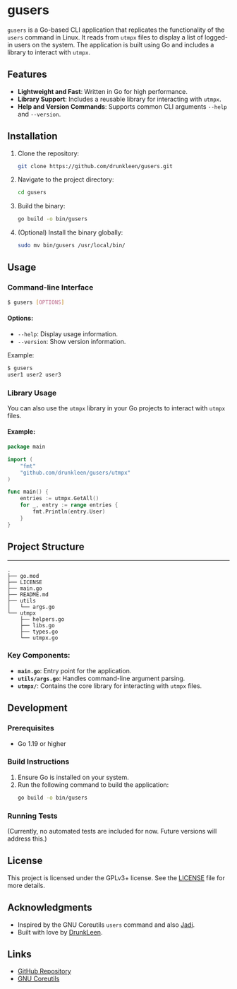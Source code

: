 # gusers

`gusers` is a Go-based CLI application that replicates the functionality of the `users` command in Linux. It reads from `utmpx` files to display a list of logged-in users on the system. The application is built using Go and includes a library to interact with `utmpx`.

## Features

- **Lightweight and Fast**: Written in Go for high performance.
- **Library Support**: Includes a reusable library for interacting with `utmpx`.
- **Help and Version Commands**: Supports common CLI arguments `--help` and `--version`.

## Installation

1. Clone the repository:
   ```bash
   git clone https://github.com/drunkleen/gusers.git
   ```

2. Navigate to the project directory:
   ```bash
   cd gusers
   ```

3. Build the binary:
   ```bash
   go build -o bin/gusers
   ```

4. (Optional) Install the binary globally:
   ```bash
   sudo mv bin/gusers /usr/local/bin/
   ```

## Usage

### Command-line Interface

```bash
$ gusers [OPTIONS]
```

#### Options:
- `--help`: Display usage information.
- `--version`: Show version information.

Example:
```bash
$ gusers
user1 user2 user3
```

### Library Usage

You can also use the `utmpx` library in your Go projects to interact with `utmpx` files.

#### Example:
```go
package main

import (
	"fmt"
	"github.com/drunkleen/gusers/utmpx"
)

func main() {
	entries := utmpx.GetAll()
	for _, entry := range entries {
		fmt.Println(entry.User)
	}
}
```

## Project Structure
****
```
.
├── go.mod
├── LICENSE
├── main.go
├── README.md
├── utils
│   └── args.go
└── utmpx
    ├── helpers.go
    ├── libs.go
    ├── types.go
    └── utmpx.go
```

### Key Components:
- **`main.go`**: Entry point for the application.
- **`utils/args.go`**: Handles command-line argument parsing.
- **`utmpx/`**: Contains the core library for interacting with `utmpx` files.

## Development

### Prerequisites

- Go 1.19 or higher

### Build Instructions

1. Ensure Go is installed on your system.
2. Run the following command to build the application:
   ```bash
   go build -o bin/gusers
   ```

### Running Tests

(Currently, no automated tests are included for now. Future versions will address this.)

## License

This project is licensed under the GPLv3+ license. See the [LICENSE](LICENSE) file for more details.

## Acknowledgments

- Inspired by the GNU Coreutils `users` command and also [Jadi](https://github.com/jadijadi).
- Built with love by [DrunkLeen](https://github.com/drunkleen).


## Links

- [GitHub Repository](https://github.com/drunkleen/gusers)
- [GNU Coreutils](https://www.gnu.org/software/coreutils/)
